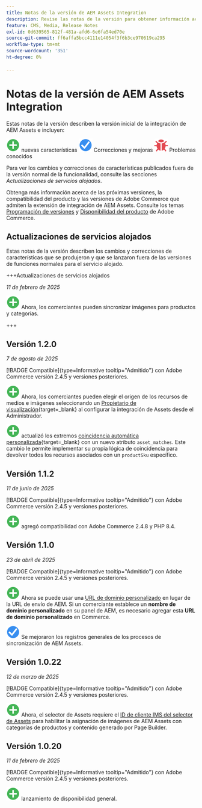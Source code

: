 ```yaml
---
title: Notas de la versión de AEM Assets Integration
description: Revise las notas de la versión para obtener información acerca de todas las versiones de integración de AEM Assets.
feature: CMS, Media, Release Notes
exl-id: 0d639565-812f-481a-afd6-6e6fa54ed70e
source-git-commit: ff6affa5bcc4111e14054f3f6b3ce970619ca295
workflow-type: tm+mt
source-wordcount: '351'
ht-degree: 0%

---
```


# Notas de la versión de AEM Assets Integration

Estas notas de la versión describen la versión inicial de la integración de AEM Assets e incluyen:

![Nuevas](../assets/new.svg) nuevas características
![Se ha corregido un problema](../assets/fix.svg) Correcciones y mejoras
![Problema conocido](../assets/bug.svg) Problemas conocidos

Para ver los cambios y correcciones de características publicados fuera de la versión normal de la funcionalidad, consulte las secciones _Actualizaciones de servicios alojados_.

Obtenga más información acerca de las próximas versiones, la compatibilidad del producto y las versiones de Adobe Commerce que admiten la extensión de integración de AEM Assets. Consulte los temas [Programación de versiones](https://experienceleague.adobe.com/es/docs/commerce-operations/release/planning/schedule) y [Disponibilidad del producto](https://experienceleague.adobe.com/es/docs/commerce-operations/release/product-availability) de Adobe Commerce.

## Actualizaciones de servicios alojados

Estas notas de la versión describen los cambios y correcciones de características que se produjeron y que se lanzaron fuera de las versiones de funciones normales para el servicio alojado.

+++Actualizaciones de servicios alojados

_11 de febrero de 2025_

![Nuevo problema](../assets/new.svg) Ahora, los comerciantes pueden sincronizar imágenes para productos y categorías.

+++

## Versión 1.2.0

_7 de agosto de 2025_

[!BADGE Compatible]{type=Informative tooltip="Admitido"} con Adobe Commerce versión 2.4.5 y versiones posteriores.

![Nuevo problema](../assets/new.svg)<!-- Issue ACAP-1018 --> Ahora, los comerciantes pueden elegir el origen de los recursos de medios e imágenes seleccionando un [Propietario de visualización](https://experienceleague.adobe.com/es/docs/commerce/aem-assets-integration/get-started/setup-synchronization){target=_blank} al configurar la integración de Assets desde el Administrador.

![Nuevo problema](../assets/new.svg)<!-- Issue ACAP-1078 --> actualizó los extremos [coincidencia automática personalizada](https://experienceleague.adobe.com/es/docs/commerce/aem-assets-integration/synchronize/custom-match){target=_blank} con un nuevo atributo `asset_matches`. Este cambio le permite implementar su propia lógica de coincidencia para devolver todos los recursos asociados con un `productSku` específico.

## Versión 1.1.2

_11 de junio de 2025_

[!BADGE Compatible]{type=Informative tooltip="Admitido"} con Adobe Commerce versión 2.4.5 y versiones posteriores.

![Nuevo problema](../assets/new.svg)<!-- Issue ACAP-1041 --> agregó compatibilidad con Adobe Commerce 2.4.8 y PHP 8.4.

## Versión 1.1.0

_23 de abril de 2025_

[!BADGE Compatible]{type=Informative tooltip="Admitido"} con Adobe Commerce versión 2.4.5 y versiones posteriores.

![Nuevo problema](../assets/new.svg)<!-- Issue ACAP-955 --> Ahora se puede usar una [URL de dominio personalizado](https://experienceleague.adobe.com/es/docs/commerce/aem-assets-integration/get-started/setup-synchronization#optional-configure-the-custom-domain-url) en lugar de la URL de envío de AEM. Si un comerciante establece un **nombre de dominio personalizado** en su panel de AEM, es necesario agregar esta **URL de dominio personalizado** en Commerce.

![Se corrigió un problema](../assets/fix.svg)<!-- Issue ACAP-987 --> Se mejoraron los registros generales de los procesos de sincronización de AEM Assets.

## Versión 1.0.22

_12 de marzo de 2025_

[!BADGE Compatible]{type=Informative tooltip="Admitido"} con Adobe Commerce versión 2.4.5 y versiones posteriores.

![Nuevo problema](../assets/new.svg)<!-- Issue ACAP-xx --> Ahora, el selector de Assets requiere el [ID de cliente IMS del selector de Assets](https://experienceleague.adobe.com/es/docs/commerce/aem-assets-integration/get-started/setup-synchronization) para habilitar la asignación de imágenes de AEM Assets con categorías de productos y contenido generado por Page Builder.

## Versión 1.0.20

_11 de febrero de 2025_

[!BADGE Compatible]{type=Informative tooltip="Admitido"} con Adobe Commerce versión 2.4.5 y versiones posteriores.

![Nuevo](../assets/new.svg)<!-- Issue ACAP-xx --> lanzamiento de disponibilidad general.
